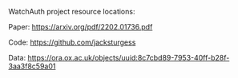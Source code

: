 WatchAuth project resource locations:

Paper: https://arxiv.org/pdf/2202.01736.pdf

Code: https://github.com/jacksturgess

Data: https://ora.ox.ac.uk/objects/uuid:8c7cbd89-7953-40ff-b28f-3aa3f8c59a01
